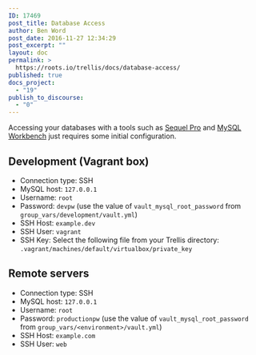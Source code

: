 ```yaml
---
ID: 17469
post_title: Database Access
author: Ben Word
post_date: 2016-11-27 12:34:29
post_excerpt: ""
layout: doc
permalink: >
  https://roots.io/trellis/docs/database-access/
published: true
docs_project:
  - "19"
publish_to_discourse:
  - "0"
---
```

Accessing your databases with a tools such as [Sequel Pro](https://www.sequelpro.com/) and [MySQL Workbench](https://dev.mysql.com/downloads/workbench/) just requires some initial configuration.

## Development (Vagrant box)

* Connection type: SSH
* MySQL host: `127.0.0.1`
* Username: `root`
* Password: `devpw` (use the value of `vault_mysql_root_password` from `group_vars/development/vault.yml`)
* SSH Host: `example.dev`
* SSH User: `vagrant`
* SSH Key: Select the following file from your Trellis directory: `.vagrant/machines/default/virtualbox/private_key`

## Remote servers

* Connection type: SSH
* MySQL host: `127.0.0.1`
* Username: `root`
* Password: `productionpw` (use the value of `vault_mysql_root_password` from `group_vars/<environment>/vault.yml`)
* SSH Host: `example.com`
* SSH User: `web`